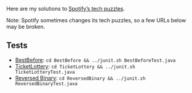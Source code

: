 Here are my solutions to [Spotify’s
tech puzzles](http://www.spotify.com/fr/jobs/tech/).

Note: Spotify sometimes changes its tech puzzles, so a few URLs below may be broken.

Tests
-----

* [BestBefore](http://www.spotify.com/fr/jobs/tech/best-before/): `cd BestBefore && ../junit.sh BestBeforeTest.java`
* [TicketLottery](http://www.spotify.com/fr/jobs/tech/ticket-lottery/): `cd TicketLottery && ../junit.sh TicketLotteryTest.java`
* [Reversed Binary](https://www.spotify.com/fr/jobs/tech/reversed-binary/): `cd
  ReversedBinary && ../junit.sh ReversedBinaryTest.java`
